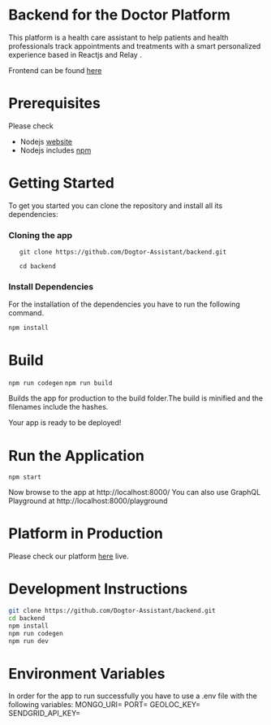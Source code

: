 # Backend for the Doctor Platform

This platform is a health care assistant to help patients and health professionals track appointments and treatments with a smart personalized experience based in Reactjs and Relay .

Frontend can be found [here](https://github.com/Dogtor-Assistant/frontend)

# Prerequisites

Please check

* Nodejs [website](https://nodejs.org/en/)
* Nodejs includes [npm](https://www.npmjs.com/)

# Getting Started

To get you started you can clone the repository and install all its dependencies:

### Cloning the app 

```
   git clone https://github.com/Dogtor-Assistant/backend.git 

   cd backend
```

### Install Dependencies

For the installation of the dependencies you have to run the following command.

```npm install ```

# Build

```npm run codegen```
```npm run build```

Builds the app for production to the build folder.The build is minified and the filenames include the hashes.

Your app is ready to be deployed!

# Run the Application

```npm start ```

Now browse to the app at http://localhost:8000/
You can also use GraphQL Playground at http://localhost:8000/playground

# Platform in Production 

Please check our platform [here](https://backend.dogtor.xyz/) live.

# Development Instructions

```sh
git clone https://github.com/Dogtor-Assistant/backend.git 
cd backend
npm install
npm run codegen
npm run dev
```

# Environment Variables

In order for the app to run successfully you have to use a .env file with the following variables:
MONGO_URI=
PORT=
GEOLOC_KEY=
SENDGRID_API_KEY=